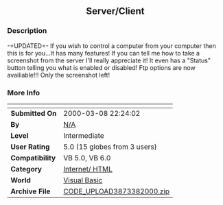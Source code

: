 ﻿<div align="center">

## Server/Client


</div>

### Description

-=UPDATED=- If you wish to control a computer from your computer then this is for you...It has many features! If you can tell me how to take a screenshot from the server I'll really appreciate it! It even has a "Status" button telling you what is enabled or disabled! Ftp options are now availiable!!! Only the screenshot left!
 
### More Info
 


<span>             |<span>
---                |---
**Submitted On**   |2000-03-08 22:24:02
**By**             |[N/A](https://github.com/Planet-Source-Code/PSCIndex/blob/master/ByAuthor/empty.md)
**Level**          |Intermediate
**User Rating**    |5.0 (15 globes from 3 users)
**Compatibility**  |VB 5\.0, VB 6\.0
**Category**       |[Internet/ HTML](https://github.com/Planet-Source-Code/PSCIndex/blob/master/ByCategory/internet-html__1-34.md)
**World**          |[Visual Basic](https://github.com/Planet-Source-Code/PSCIndex/blob/master/ByWorld/visual-basic.md)
**Archive File**   |[CODE\_UPLOAD3873382000\.zip](https://github.com/Planet-Source-Code/server-client__1-6430/archive/master.zip)








